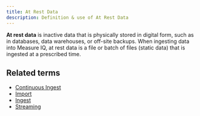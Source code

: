 ```yaml
---
title: At Rest Data 
description: Definition & use of At Rest Data 
---
```

**At rest data** is inactive data that is physically stored in digital form, such as in databases, data warehouses, or off-site backups. When ingesting data into Measure IQ, at rest data is a file or batch of files (static data) that is ingested at a prescribed time.

## Related terms

- [Continuous Ingest](../continuous-ingest)
- [Import](../import-node)
- [Ingest](../ingest)
- [Streaming](../streaming-ingest)